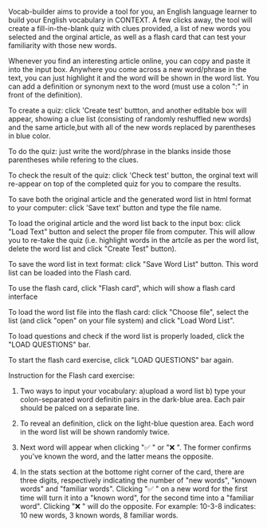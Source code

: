Vocab-builder aims to provide a tool for you,  an English language learner to build your English vocabulary in CONTEXT. 
A few clicks away, the tool will create a fill-in-the-blank quiz with clues provided, a list of new words you selected 
and the orginal article, as well as a flash card that can test  your familiarity with those new words.

Whenever you find an interesting article online, you can copy and paste it into the input box. Anywhere you
come across a new word/phrase in the text, you can just highlight it and the word will be shown in the word list. You
can add a definition or synonym next to the word (must use a colon ":" in front of the definition). 

To create a quiz: click 'Create test' buttton, and another editable box will appear,  showing a clue list 
(consisting of randomly reshuffled new words) and the same article,but with all of the new words replaced by 
parentheses in blue color.

To do the quiz:  just write the word/phrase in the blanks inside those parentheses while refering to the clues.

To check the result of the quiz: click 'Check test' button, the orginal text will re-appear on top of the completed quiz
for you to compare the results. 

To save both the original article and the generated word list in html format to your computer: click 'Save text'
button and type the file name.

To load the original article and the word list back to the input box: click "Load Text" button and select the proper file
from  computer. This will allow you to re-take the quiz (i.e. highlight words in the artcile as per the word list, delete 
the word list and click "Create Test" button). 

To save the word list in text format: click "Save Word List" button. This word list can be loaded into the Flash card.

To use the flash card, click "Flash card", which will show a flash card interface

To load the word list file into the flash card: click "Choose file", select the list (and click "open" on your file system)
and click "Load Word List". 


To load questions and check if the word list is properly loaded, click the "LOAD QUESTIONS" bar.

To start the flash card exercise, click "LOAD QUESTIONS" bar again.

Instruction for the Flash card exercise:

1) Two ways to input your vocabulary: a)upload a word list b) type your colon-separated word definitin pairs in the dark-blue area. Each pair should be palced on a separate line. 

2) To reveal an definition, click on the light-blue question area. Each word in the word list will be shown randomly twice. 

3) Next word will appear when clicking "✅ " or "❌ ".  The former confirms you've known the word, and the latter means the opposite. 

4) In the stats section at the bottome right corner of the card, there are three digits, respectively indicating the number
 of "new words", "known words" and  "familiar words".  Clicking "✅ " on a new word for the first time will turn it into a 
 "known word", for the second time into a "familiar word". Clicking "❌ " will do the opposite. 
 For example: 10-3-8 indicates: 10 new words, 3 known words, 8 familiar words. 
